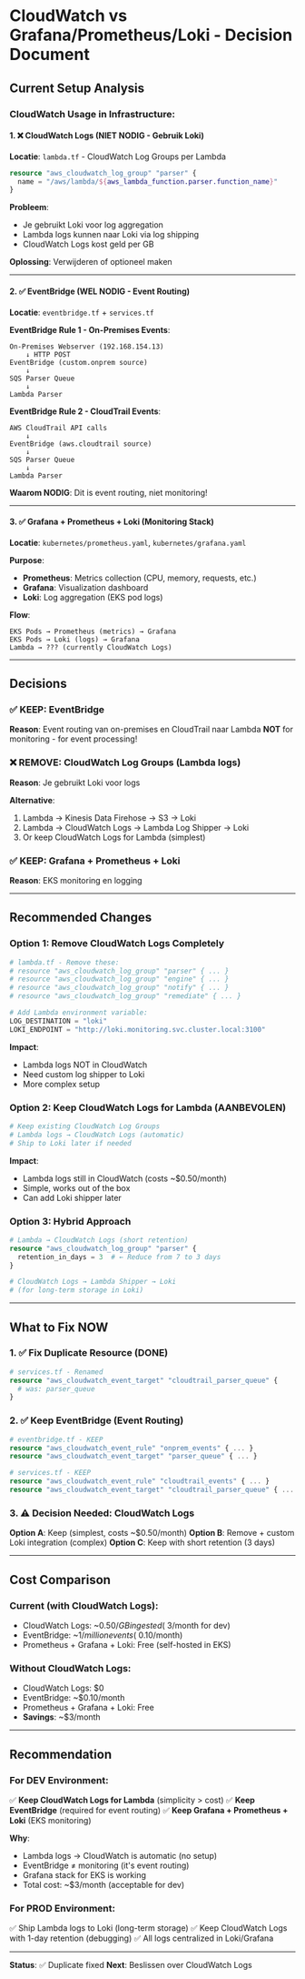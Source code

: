 # CloudWatch vs Grafana/Prometheus/Loki - Decision Document

## Current Setup Analysis

### CloudWatch Usage in Infrastructure:

#### 1. ❌ CloudWatch Logs (NIET NODIG - Gebruik Loki)
**Locatie**: `lambda.tf` - CloudWatch Log Groups per Lambda
```terraform
resource "aws_cloudwatch_log_group" "parser" {
  name = "/aws/lambda/${aws_lambda_function.parser.function_name}"
}
```

**Probleem**: 
- Je gebruikt Loki voor log aggregation
- Lambda logs kunnen naar Loki via log shipping
- CloudWatch Logs kost geld per GB

**Oplossing**: Verwijderen of optioneel maken

---

#### 2. ✅ EventBridge (WEL NODIG - Event Routing)
**Locatie**: `eventbridge.tf` + `services.tf`

**EventBridge Rule 1 - On-Premises Events**:
```
On-Premises Webserver (192.168.154.13)
    ↓ HTTP POST
EventBridge (custom.onprem source)
    ↓
SQS Parser Queue
    ↓
Lambda Parser
```

**EventBridge Rule 2 - CloudTrail Events**:
```
AWS CloudTrail API calls
    ↓
EventBridge (aws.cloudtrail source)
    ↓
SQS Parser Queue
    ↓
Lambda Parser
```

**Waarom NODIG**: Dit is event routing, niet monitoring!

---

#### 3. ✅ Grafana + Prometheus + Loki (Monitoring Stack)
**Locatie**: `kubernetes/prometheus.yaml`, `kubernetes/grafana.yaml`

**Purpose**:
- **Prometheus**: Metrics collection (CPU, memory, requests, etc.)
- **Grafana**: Visualization dashboard
- **Loki**: Log aggregation (EKS pod logs)

**Flow**:
```
EKS Pods → Prometheus (metrics) → Grafana
EKS Pods → Loki (logs) → Grafana
Lambda → ??? (currently CloudWatch Logs)
```

---

## Decisions

### ✅ KEEP: EventBridge
**Reason**: Event routing van on-premises en CloudTrail naar Lambda
**NOT** for monitoring - for event processing!

### ❌ REMOVE: CloudWatch Log Groups (Lambda logs)
**Reason**: Je gebruikt Loki voor logs

**Alternative**:
1. Lambda → Kinesis Data Firehose → S3 → Loki
2. Lambda → CloudWatch Logs → Lambda Log Shipper → Loki
3. Or keep CloudWatch Logs for Lambda (simplest)

### ✅ KEEP: Grafana + Prometheus + Loki
**Reason**: EKS monitoring en logging

---

## Recommended Changes

### Option 1: Remove CloudWatch Logs Completely
```terraform
# lambda.tf - Remove these:
# resource "aws_cloudwatch_log_group" "parser" { ... }
# resource "aws_cloudwatch_log_group" "engine" { ... }
# resource "aws_cloudwatch_log_group" "notify" { ... }
# resource "aws_cloudwatch_log_group" "remediate" { ... }

# Add Lambda environment variable:
LOG_DESTINATION = "loki"
LOKI_ENDPOINT = "http://loki.monitoring.svc.cluster.local:3100"
```

**Impact**:
- Lambda logs NOT in CloudWatch
- Need custom log shipper to Loki
- More complex setup

### Option 2: Keep CloudWatch Logs for Lambda (AANBEVOLEN)
```terraform
# Keep existing CloudWatch Log Groups
# Lambda logs → CloudWatch Logs (automatic)
# Ship to Loki later if needed
```

**Impact**:
- Lambda logs still in CloudWatch (costs ~$0.50/month)
- Simple, works out of the box
- Can add Loki shipper later

### Option 3: Hybrid Approach
```terraform
# Lambda → CloudWatch Logs (short retention)
resource "aws_cloudwatch_log_group" "parser" {
  retention_in_days = 3  # ← Reduce from 7 to 3 days
}

# CloudWatch Logs → Lambda Shipper → Loki
# (for long-term storage in Loki)
```

---

## What to Fix NOW

### 1. ✅ Fix Duplicate Resource (DONE)
```terraform
# services.tf - Renamed
resource "aws_cloudwatch_event_target" "cloudtrail_parser_queue" {
  # was: parser_queue
}
```

### 2. ✅ Keep EventBridge (Event Routing)
```terraform
# eventbridge.tf - KEEP
resource "aws_cloudwatch_event_rule" "onprem_events" { ... }
resource "aws_cloudwatch_event_target" "parser_queue" { ... }

# services.tf - KEEP
resource "aws_cloudwatch_event_rule" "cloudtrail_events" { ... }
resource "aws_cloudwatch_event_target" "cloudtrail_parser_queue" { ... }
```

### 3. ⚠️ Decision Needed: CloudWatch Logs
**Option A**: Keep (simplest, costs ~$0.50/month)
**Option B**: Remove + custom Loki integration (complex)
**Option C**: Keep with short retention (3 days)

---

## Cost Comparison

### Current (with CloudWatch Logs):
- CloudWatch Logs: ~$0.50/GB ingested (~$3/month for dev)
- EventBridge: ~$1/million events (~$0.10/month)
- Prometheus + Grafana + Loki: Free (self-hosted in EKS)

### Without CloudWatch Logs:
- CloudWatch Logs: $0
- EventBridge: ~$0.10/month
- Prometheus + Grafana + Loki: Free
- **Savings**: ~$3/month

---

## Recommendation

### For DEV Environment:
✅ **Keep CloudWatch Logs for Lambda** (simplicity > cost)
✅ **Keep EventBridge** (required for event routing)
✅ **Keep Grafana + Prometheus + Loki** (EKS monitoring)

**Why**:
- Lambda logs → CloudWatch is automatic (no setup)
- EventBridge ≠ monitoring (it's event routing)
- Grafana stack for EKS is working
- Total cost: ~$3/month (acceptable for dev)

### For PROD Environment:
✅ Ship Lambda logs to Loki (long-term storage)
✅ Keep CloudWatch Logs with 1-day retention (debugging)
✅ All logs centralized in Loki/Grafana

---

**Status**: ✅ Duplicate fixed
**Next**: Beslissen over CloudWatch Logs
